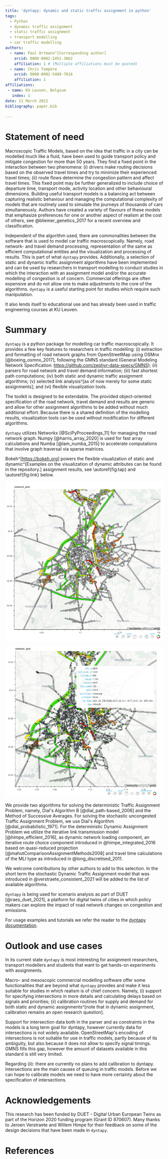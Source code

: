 ```yaml
---
title: 'dyntapy: dynamic and static traffic assignment in python'
tags:
  - Python
  - dynamic traffic assignment
  - static traffic assignment
  - transport modelling
  - car traffic modelling
authors:
  - name: Paul Ortmann^[Corresponding author]
    orcid: 0000-0002-1451-3662
    affiliation: 1 # (Multiple affiliations must be quoted)
  - name: Chris Tampère
    orcid: 0000-0002-5489-7816
    affiliation: 1
affiliations:
 - name: KU Leuven, Belgium
   index: 1
date: 11 March 2022
bibliography: paper.bib

---
```


# Statement of need

Macroscopic Traffic Models, based on the idea that traffic in a city can be modelled much like a fluid, have been used to guide transport policy and mitigate congestion for more than 50 years.
They find a fixed point in the interaction between two phenomena: (i) drivers make routing decisions based on the observed travel times and try to minimize their experienced travel times; (ii) route flows determine the congestion pattern and affect travel times. This fixed point may be further generalized to include choice of departure time, transport mode, activity location and other behavioural dimensions.
Building useful transport models is a balancing act between capturing realistic behaviour and managing the computational complexity of models that are routinely used to simulate the journeys of thousands of cars simultaneously.
Authors have created a variety of flavours of these models that emphasize preferences for one or another aspect of realism at the cost of others, see @bliemer_genetics_2017 for a recent overview and classification.

Independent of the algorithm used, there are commonalities between the software that is used to model car traffic macroscopically. Namely, road network- and travel demand processing, representation of the same as efficient computational entities and the visualization and processing of results.
This is part of what `dyntapy` provides. Additionally, a selection of static and dynamic traffic assignment algorithms have been implemented and can be used by researchers in transport modelling to conduct studies in which the interaction with an assignment model and/or the accurate modelling of congestion is of concern. Commercial offerings are often expensive and do not allow one to make adjustments to the core of the algorithms. `dyntapy` is a useful starting point for studies which require such manipulation.

It also lends itself to educational use and has already been used in traffic engineering courses at KU Leuven.

# Summary

`dyntapy` is a python package for modelling car traffic macroscopically. It provides a few key features to researchers in traffic modelling:
(i) extraction and formatting of road network graphs from OpenStreetMap using OSMnx [@boeing_osmnx_2017], following the GMNS standard (General Modeling Network Specification: https://github.com/zephyr-data-specs/GMNS); (ii) parsers for road network and travel demand information; (iii) fast shortest path computations; (iv) both static and dynamic traffic assignment algorithms; (v) selected link analysis^[as of now merely for some static assignments]; and (vi) flexible visualization tools.

The toolkit is designed to be extendable. The provided object-oriented specification of the road network, travel demand and results are generic and allow for other assignment algorithms to be added without much additional effort.
Because there is a shared definition of the modelling results, visualization tools can be used without modification for different algorithms.

`dyntapy` utilizes Networkx [@SciPyProceedings_11] for managing the road network graph. Numpy [@harris_array_2020] is used for fast array calculations and Numba [@lam_numba_2015] to accelerate computations that involve graph traversal via sparse matrices.

Bokeh^[https://bokeh.org] powers the flexible visualization of static and dynamic^[Examples on the visualization of dynamic attributes can be found in the repository.] assignment results, see \autoref{fig:tap} and \autoref{fig:link} below.


![Visualizing the solution to a deterministic Traffic Assignment Problem.\label{fig:tap}](figures/assignment_dial_b.png)

![Link and node attributes can be inspected by hovering. The user can define which attributes to display.\label{fig:link}](figures/od_flow_reconstruction.png)

We provide two algorithms for solving the deterministic Traffic Assignment Problem, namely, Dial's Algorithm B [@dial_path-based_2006] and the Method of Successive Averages. For solving the stochastic uncongested Traffic Assignment Problem, we use Dial's Algorithm [@dial_probabilistic_1971].
For the deterministic Dynamic Assignment Problem we utilize the iterative link transmission model [@himpe_efficient_2016], as dynamic network loading component, an iterative route choice component introduced in @himpe_integrated_2016 based on quasi-reduced projection [@mahutComparisonAssignmentMethods2008] and travel time calculations of the MLI type as introduced in @long_discretised_2011. 


We welcome contributions by other authors to add to this selection.
In the short term the stochastic Dynamic Traffic Assignment model that was introduced in @verstraete_consistent_2021 will be added to the list of available algorithms.

`dyntapy` is being used for scenario analysis as part of DUET [@raes_duet_2021], a platform for digital twins of cities in which policy makers can explore the impact of road network changes on congestion and emissions. 

For usage examples and tutorials we refer the reader to the [dyntapy documentation](https://dyntapy.readthedocs.io).

# Outlook and use cases

In its current state `dyntapy` is most interesting for assignment researchers, transport modellers and students that want to get hands-on experiments with assignments. 

Macro- and mesoscopic commercial modelling software offer some functionalities that are beyond what `dyntapy` provides and make it less suitable for studies in which realism is of chief concern.  Namely, (i) support for specifying intersections in more details and calculating delays based on signals and priorities; (ii) calibration routines for supply and demand for both static and dynamic assignments^[note that in dynamic assignment, calibration remains an open research question]. 

Support for intersection data both in the parser and as constraints in the models is a long term goal for dyntapy, however currently data for intersections is not widely available.
OpenStreetMap's encoding of intersections is not suitable for use in traffic models, partly because of its ambiguity, but also because it does not allow to specify signal timings.
GMNS fills this gap, however the amount of datasets available in this standard is still very limited.

Regarding (ii): there are currently no plans to add calibration to dyntapy. Intersections are the main causes of queuing in traffic models. Before we can hope to calibrate models we need to have more certainty about the specification of intersections.

# Acknowledgements

This research has been funded by DUET - Digital Urban European Twins as part of the Horizon 2020 funding program (Grant ID 870607). 
Many thanks to Jeroen Verstraete and Willem Himpe for their feedback on some of the design decisions that have been made in `dyntapy`.

# References
